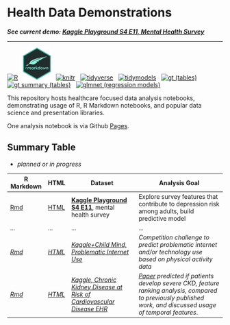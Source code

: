 # Health Data Demonstrations

***See current demo: [Kaggle Playground S4 E11, Mental Health Survey](https://nbpub.github.io/Health_Data_Demonstrations/)***

<hr>

<a href="https://www.r-project.org/"><img src="https://www.r-project.org/Rlogo.png" height="75" title="R" /></a> &nbsp;
<a href="https://rmarkdown.rstudio.com/"><img src="https://github.com/rstudio/rmarkdown/raw/main/man/figures/logo.png" height="75" title="R Markdown" /></a> &nbsp;
<a href="https://yihui.org/knitr/"><img src="https://upload.wikimedia.org/wikipedia/commons/3/34/Knitr_hex_logo.svg" height="75" title="knitr" /></a> &nbsp;
<a href="https://www.tidyverse.org/"><img src="https://upload.wikimedia.org/wikipedia/commons/f/ff/Tidyverse_hex_logo.png" height="75" title="tidyverse" /></a> &nbsp;
<a href="https://www.tidymodels.org/"><img src="https://www.tidymodels.org/images/tidymodels.png" height="75" title="tidymodels" /></a> &nbsp;
<a href="https://gt.rstudio.com/"><img src="https://gt.rstudio.com/reference/figures/logo.svg" height="75" title="gt (tables)" /></a> &nbsp;
<a href="https://www.danieldsjoberg.com/gtsummary/"><img src="https://www.danieldsjoberg.com/gtsummary/reference/figures/logo.png" height="75" title="gt summary (tables)" /></a> &nbsp;
<a href="https://glmnet.stanford.edu/"><img src="https://glmnet.stanford.edu/reference/figures/logo.png" height="75" title="glmnet (regression models)" /></a> &nbsp;

This repository hosts healthcare focused data analysis notebooks, demonstrating usage of R,
R Markdown notebooks, and popular data science and presentation libraries. 

One analysis notebook is via Github [Pages](https://pages.github.com/).

## Summary Table

 - *planned or in progress*

|R Markdown  | HTML | Dataset | Analysis Goal | 
|------------|------|---------|---------------|
| [Rmd](/playground_s4e11_LogReg.Rmd)  | [HTML](/playground_s4e11_LogReg.nb.html) | [**Kaggle Playground S4 E11**](https://www.kaggle.com/competitions/playground-series-s4e11/data), mental health survey | Explore survey features that contribute to depression risk among adults, build predictive model |  
| ... | ... | ... | ... |
| *[Rmd]()* | *[HTML]()* | [*Kaggle+Child Mind, Problematic Internet Use*](https://www.kaggle.com/competitions/child-mind-institute-problematic-internet-use/data)  | *Competition challenge to predict problematic internet and/or technology use based on physical activity data* |
| *[Rmd]()* | *[HTML]()* | [*Kaggle, Chronic Kidney Disease at Risk of Cardiovascular Disease EHR*](https://www.kaggle.com/datasets/davidechicco/chronic-kidney-disease-ehrs-abu-dhabi)  | *[Paper](https://ieeexplore.ieee.org/document/9641833) predicted if patients develop severe CKD, feature ranking analysis, compared to previously published work, and discussed usage of temporal features*. |